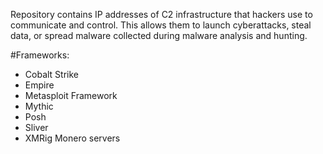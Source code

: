Repository contains IP addresses of C2 infrastructure that hackers use to communicate and control.
This allows them to launch cyberattacks, steal data, or spread malware collected during malware analysis and hunting.

#Frameworks:
- Cobalt Strike
- Empire
- Metasploit Framework
- Mythic
- Posh
- Sliver
- XMRig Monero servers
